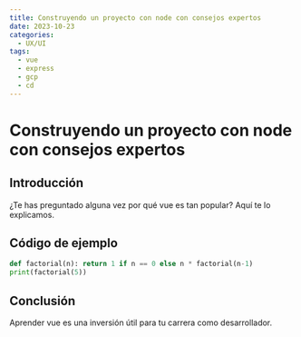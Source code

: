 ```yaml
---
title: Construyendo un proyecto con node con consejos expertos
date: 2023-10-23
categories:
  - UX/UI
tags:
  - vue
  - express
  - gcp
  - cd
---
```


# Construyendo un proyecto con node con consejos expertos

## Introducción

¿Te has preguntado alguna vez por qué vue es tan popular? Aquí te lo explicamos.

## Código de ejemplo

```python
def factorial(n): return 1 if n == 0 else n * factorial(n-1)
print(factorial(5))
```

## Conclusión

Aprender vue es una inversión útil para tu carrera como desarrollador.